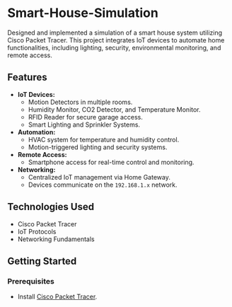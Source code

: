 # Smart-House-Simulation

Designed and implemented a simulation of a smart house system utilizing Cisco Packet Tracer. This project integrates IoT devices to automate home functionalities, including lighting, security, environmental monitoring, and remote access.

## Features

- **IoT Devices:**
  - Motion Detectors in multiple rooms.
  - Humidity Monitor, CO2 Detector, and Temperature Monitor.
  - RFID Reader for secure garage access.
  - Smart Lighting and Sprinkler Systems.
- **Automation:**
  - HVAC system for temperature and humidity control.
  - Motion-triggered lighting and security systems.
- **Remote Access:**
  - Smartphone access for real-time control and monitoring.
- **Networking:**
  - Centralized IoT management via Home Gateway.
  - Devices communicate on the `192.168.1.x` network.

## Technologies Used

- Cisco Packet Tracer
- IoT Protocols
- Networking Fundamentals

## Getting Started

### Prerequisites

- Install [Cisco Packet Tracer](https://www.netacad.com/courses/packet-tracer).



